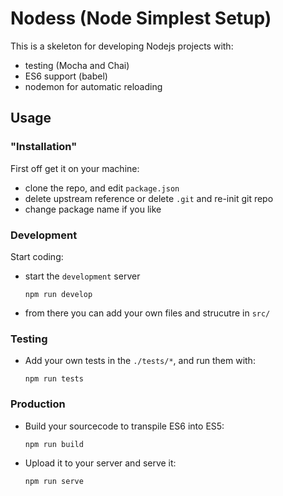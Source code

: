 # Nodess (Node Simplest Setup)

This is a skeleton for developing Nodejs projects with:
- testing (Mocha and Chai)
- ES6 support (babel)
- nodemon for automatic reloading

## Usage 
### "Installation"
First off get it on your machine:
- clone the repo, and edit `package.json`
- delete upstream reference or delete `.git` and re-init git repo
- change package name if you like

### Development
Start coding:
- start the `development` server
  ```
  npm run develop
  ```
- from there you can add your own files and strucutre in `src/`

### Testing
- Add your own tests in the `./tests/*`, and run them with:
  ```
  npm run tests
  ```
### Production
- Build your sourcecode to transpile ES6 into ES5:
  ```
  npm run build
  ```
- Upload it to your server and serve it:
  ```
  npm run serve
  ```


